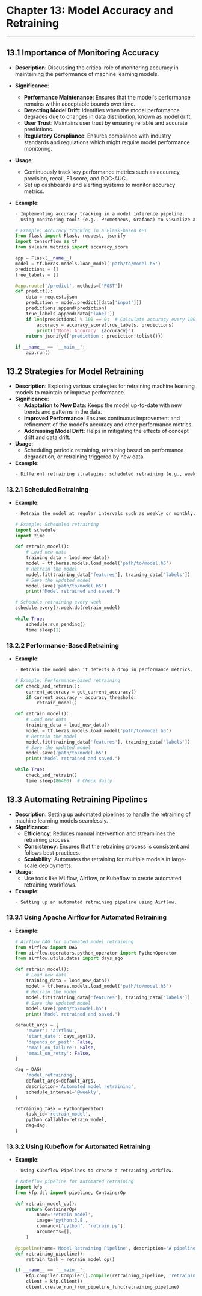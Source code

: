 
# Chapter 13: Model Accuracy and Retraining
---

## 13.1 Importance of Monitoring Accuracy
- **Description**: Discussing the critical role of monitoring accuracy in maintaining the performance of machine learning models.
- **Significance**:
  - **Performance Maintenance**: Ensures that the model's performance remains within acceptable bounds over time.
  - **Detecting Model Drift**: Identifies when the model performance degrades due to changes in data distribution, known as model drift.
  - **User Trust**: Maintains user trust by ensuring reliable and accurate predictions.
  - **Regulatory Compliance**: Ensures compliance with industry standards and regulations which might require model performance monitoring.
- **Usage**:
  - Continuously track key performance metrics such as accuracy, precision, recall, F1 score, and ROC-AUC.
  - Set up dashboards and alerting systems to monitor accuracy metrics.
- **Example**:
  ```markdown
  - Implementing accuracy tracking in a model inference pipeline.
  - Using monitoring tools (e.g., Prometheus, Grafana) to visualize accuracy metrics over time.
  ```

  ```python
  # Example: Accuracy tracking in a Flask-based API
  from flask import Flask, request, jsonify
  import tensorflow as tf
  from sklearn.metrics import accuracy_score

  app = Flask(__name__)
  model = tf.keras.models.load_model('path/to/model.h5')
  predictions = []
  true_labels = []

  @app.route('/predict', methods=['POST'])
  def predict():
      data = request.json
      prediction = model.predict([data['input']])
      predictions.append(prediction)
      true_labels.append(data['label'])
      if len(predictions) % 100 == 0:  # Calculate accuracy every 100 predictions
          accuracy = accuracy_score(true_labels, predictions)
          print(f"Model Accuracy: {accuracy}")
      return jsonify({'prediction': prediction.tolist()})

  if __name__ == '__main__':
      app.run()
  ```

## 13.2 Strategies for Model Retraining
- **Description**: Exploring various strategies for retraining machine learning models to maintain or improve performance.
- **Significance**:
  - **Adaptation to New Data**: Keeps the model up-to-date with new trends and patterns in the data.
  - **Improved Performance**: Ensures continuous improvement and refinement of the model's accuracy and other performance metrics.
  - **Addressing Model Drift**: Helps in mitigating the effects of concept drift and data drift.
- **Usage**:
  - Scheduling periodic retraining, retraining based on performance degradation, or retraining triggered by new data.
- **Example**:
  ```markdown
  - Different retraining strategies: scheduled retraining (e.g., weekly, monthly), performance-based retraining, and data-triggered retraining.
  ```

### 13.2.1 Scheduled Retraining
- **Example**:
  ```markdown
  - Retrain the model at regular intervals such as weekly or monthly.
  ```

  ```python
  # Example: Scheduled retraining
  import schedule
  import time

  def retrain_model():
      # Load new data
      training_data = load_new_data()
      model = tf.keras.models.load_model('path/to/model.h5')
      # Retrain the model
      model.fit(training_data['features'], training_data['labels'])
      # Save the updated model
      model.save('path/to/model.h5')
      print("Model retrained and saved.")

  # Schedule retraining every week
  schedule.every().week.do(retrain_model)

  while True:
      schedule.run_pending()
      time.sleep(1)
  ```

### 13.2.2 Performance-Based Retraining
- **Example**:
  ```markdown
  - Retrain the model when it detects a drop in performance metrics.
  ```

  ```python
  # Example: Performance-based retraining
  def check_and_retrain():
      current_accuracy = get_current_accuracy()
      if current_accuracy < accuracy_threshold:
          retrain_model()

  def retrain_model():
      # Load new data
      training_data = load_new_data()
      model = tf.keras.models.load_model('path/to/model.h5')
      # Retrain the model
      model.fit(training_data['features'], training_data['labels'])
      # Save the updated model
      model.save('path/to/model.h5')
      print("Model retrained and saved.")

  while True:
      check_and_retrain()
      time.sleep(86400)  # Check daily
  ```

## 13.3 Automating Retraining Pipelines
- **Description**: Setting up automated pipelines to handle the retraining of machine learning models seamlessly.
- **Significance**:
  - **Efficiency**: Reduces manual intervention and streamlines the retraining process.
  - **Consistency**: Ensures that the retraining process is consistent and follows best practices.
  - **Scalability**: Automates the retraining for multiple models in large-scale deployments.
- **Usage**:
  - Use tools like MLflow, Airflow, or Kubeflow to create automated retraining workflows.
- **Example**:
  ```markdown
  - Setting up an automated retraining pipeline using Airflow.
  ```

### 13.3.1 Using Apache Airflow for Automated Retraining
- **Example**:
  ```python
  # Airflow DAG for automated model retraining
  from airflow import DAG
  from airflow.operators.python_operator import PythonOperator
  from airflow.utils.dates import days_ago

  def retrain_model():
      # Load new data
      training_data = load_new_data()
      model = tf.keras.models.load_model('path/to/model.h5')
      # Retrain the model
      model.fit(training_data['features'], training_data['labels'])
      # Save the updated model
      model.save('path/to/model.h5')
      print("Model retrained and saved.")

  default_args = {
      'owner': 'airflow',
      'start_date': days_ago(1),
      'depends_on_past': False,
      'email_on_failure': False,
      'email_on_retry': False,
  }

  dag = DAG(
      'model_retraining',
      default_args=default_args,
      description='Automated model retraining',
      schedule_interval='@weekly',
  )

  retraining_task = PythonOperator(
      task_id='retrain_model',
      python_callable=retrain_model,
      dag=dag,
  )
  ```

### 13.3.2 Using Kubeflow for Automated Retraining
- **Example**:
  ```markdown
  - Using Kubeflow Pipelines to create a retraining workflow.
  ```

  ```python
  # Kubeflow pipeline for automated retraining
  import kfp
  from kfp.dsl import pipeline, ContainerOp

  def retrain_model_op():
      return ContainerOp(
          name='retrain-model',
          image='python:3.8',
          command=['python', 'retrain.py'],
          arguments=[],
      )

  @pipeline(name='Model Retraining Pipeline', description='A pipeline to retrain the model.')
  def retraining_pipeline():
      retrain_task = retrain_model_op()

  if __name__ == '__main__':
      kfp.compiler.Compiler().compile(retraining_pipeline, 'retraining_pipeline.yaml')
      client = kfp.Client()
      client.create_run_from_pipeline_func(retraining_pipeline)
  ```

